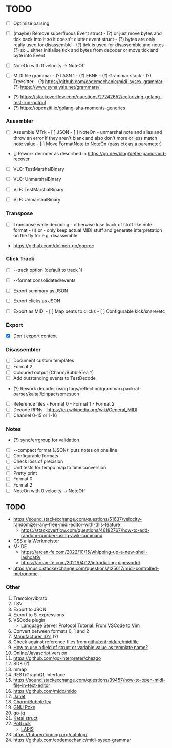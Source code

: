 # TODO

- [ ] Optimise parsing
- [ ] (maybe) Remove superfluous Event struct
      - (?) or just move bytes and tick back into it so it doesn't clutter event struct
      - (?) bytes are only really used for disassemble
      - (?) tick is used for disassemble and notes
      - (?) so .. either initialise tick and bytes from decoder or move tick and byte into Event

- [ ] NoteOn with 0 velocity -> NoteOff

- [ ] MIDI file grammar
      - (?) ASN.1
      - (?) EBNF
      - (?) Grammar stack
      - (?) Treesitter
      - (?) https://github.com/codemechanic/midi-sysex-grammar
      - (?) https://www.synalysis.net/grammars/
      
- (?) https://stackoverflow.com/questions/27242652/colorizing-golang-test-run-output
- (?) https://openziti.io/golang-aha-moments-generics


### Assembler

- [ ] Assemble MTrk
      - [ ] JSON
      - [ ] NoteOn - unmarshal note and alias and throw an error if they aren't 
            blank and also don't more or less match note value
      - [ ] Move FormatNote to NoteOn (pass ctx as a parameter)

- [] Rework decoder as described in https://go.dev/blog/defer-panic-and-recover
- [ ] VLQ: TestMarshalBinary
- [ ] VLQ: UnmarshalBinary
- [ ] VLF: TestMarshalBinary
- [ ] VLF: UnmarshalBinary


### Transpose
- [ ] Transpose while decoding - otherwise lose track of stuff like note format
      - (!) or - only keep actual MIDI stuff and generate interpretation on the fly for e.g. disassemble
- https://github.com/dolmen-go/goproc

### Click Track

- [ ] --track option (default to track 1)
- [ ] --format consolidated/events
- [ ] Export summary as JSON
- [ ] Export clicks as JSON
- [ ] Export as MIDI
      - [ ] Map beats to clicks
      - [ ] Configurable kick/snare/etc


### Export
- [x] Don't export context

### Disassembler

- [ ] Document custom templates
- [ ] Format 2
- [ ] Coloured output (Charm/BubbleTea ?)
- [ ] Add outstanding events to TestDecode
- (?) Rework decoder using tags/reflection/grammar+packrat-parser/kaitai/binpac/somesuch
- [ ] Reference files
      - Format 0
      - Format 1
      - Format 2
- [ ] Decode RPNs
      - https://en.wikipedia.org/wiki/General_MIDI
- [ ] Channel 0-15 or 1-16

### Notes 

- (?) [sync/errgroup](https://pkg.go.dev/golang.org/x/sync/errgroup) for validation 
- [ ] --compact format (JSON): puts notes on one line
- [ ] Configurable formats
- [ ] Check loss of precision
- [ ] Unit tests for tempo map to time conversion
- [ ] Pretty print
- [ ] Format 0
- [ ] Format 2
- [ ] NoteOn with 0 velocity -> NoteOff

## TODO

- https://sound.stackexchange.com/questions/51637/velocity-randomizer-any-free-midi-editor-with-this-feature
  - https://stackoverflow.com/questions/46182767/how-to-add-random-number-using-awk-command
- CSS a la Werkmeister
- M-IDE
  - https://arcan-fe.com/2022/10/15/whipping-up-a-new-shell-lashcat9/
  - https://arcan-fe.com/2021/04/12/introducing-pipeworld/
- https://music.stackexchange.com/questions/125617/midi-controlled-metronome

### Other

1.  Tremolo/vibrato
2.  TSV
3.  Export to JSON
4.  Export to S-expressions
5.  VSCode plugin
    -  [Language Server Protocol Tutorial: From VSCode to Vim](https://www.toptal.com/javascript/language-server-protocol-tutorial)
6.  Convert between formats 0, 1 and 2
7.  [Manufacturer ID's](https://www.midi.org/specifications-old/category/reference-tables) (?)
8.  Check against reference files from [github:nfroidure/midifile](https://github.com/nfroidure/midifile)
9.  [How to use a field of struct or variable value as template name?](https://stackoverflow.com/questions/28830543/how-to-use-a-field-of-struct-or-variable-value-as-template-name)
10. Online/Javascript version
12. https://github.com/go-interpreter/chezgo
13. SDK (?)
14. mmap
15. REST/GraphQL interface
16. https://sound.stackexchange.com/questions/39457/how-to-open-midi-file-in-text-editor
17. https://github.com/mido/mido
18. [Janet](https://janet-lang.org)
19. [Charm/BubbleTea](https://dlvhdr.me/posts/the-renaissance-of-the-command-line)
20. [GNU Poke](https://youtu.be/Nwb_8VJ5ZeQ)
21. [go-jq](https://github.com/itchyny/gojq)
22. [Katai struct](https://kaitai.io/)
23. [PotLuck](https://www.inkandswitch.com/potluck)
    - [LAPIS](http://groups.csail.mit.edu/graphics/lapis/doc/papers.html)
24. https://futureofcoding.org/catalog/
25. https://github.com/codemechanic/midi-sysex-grammar